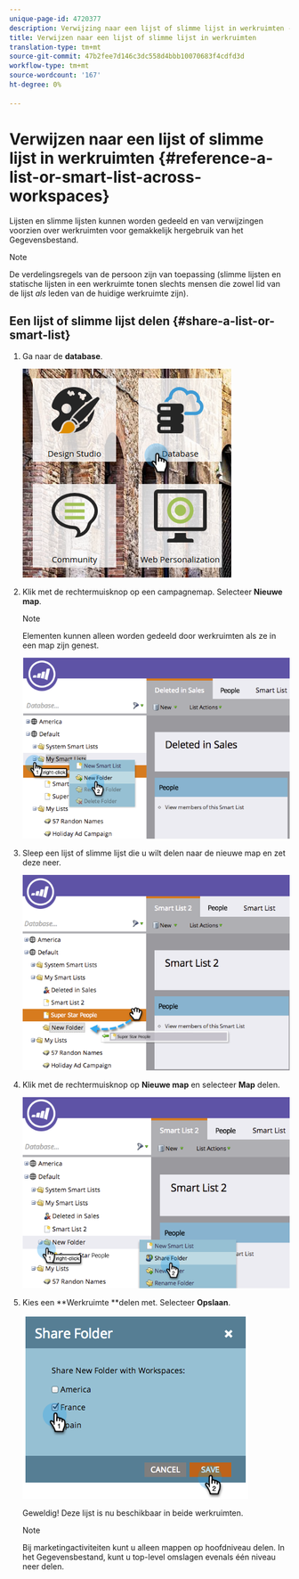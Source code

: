 ```yaml
---
unique-page-id: 4720377
description: Verwijzing naar een lijst of slimme lijst in werkruimten - Marketo Docs - Productdocumentatie
title: Verwijzen naar een lijst of slimme lijst in werkruimten
translation-type: tm+mt
source-git-commit: 47b2fee7d146c3dc558d4bbb10070683f4cdfd3d
workflow-type: tm+mt
source-wordcount: '167'
ht-degree: 0%

---
```



# Verwijzen naar een lijst of slimme lijst in werkruimten {#reference-a-list-or-smart-list-across-workspaces}

Lijsten en slimme lijsten kunnen worden gedeeld en van verwijzingen voorzien over werkruimten voor gemakkelijk hergebruik van het Gegevensbestand.

>[!NOTE]
>
>De verdelingsregels van de persoon zijn van toepassing (slimme lijsten en statische lijsten in een werkruimte tonen slechts mensen die zowel lid van de lijst *als* leden van de huidige werkruimte zijn).

## Een lijst of slimme lijst delen  {#share-a-list-or-smart-list}

1. Ga naar de **database**.

   ![](assets/db-1.png)

1. Klik met de rechtermuisknop op een campagnemap. Selecteer **Nieuwe map**.

   >[!NOTE]
   >
   >Elementen kunnen alleen worden gedeeld door werkruimten als ze in een map zijn genest.

   ![](assets/two-4.png)

1. Sleep een lijst of slimme lijst die u wilt delen naar de nieuwe map en zet deze neer.

   ![](assets/three-4.png)

1. Klik met de rechtermuisknop op **Nieuwe map** en selecteer **Map** delen.

   ![](assets/four-3.png)

1. Kies een **Werkruimte **delen met. Selecteer **Opslaan**.

   ![](assets/image2014-12-9-15-3a37-3a25.png)

   Geweldig! Deze lijst is nu beschikbaar in beide werkruimten.

   >[!NOTE]
   >
   >Bij marketingactiviteiten kunt u alleen mappen op hoofdniveau delen. In het Gegevensbestand, kunt u top-level omslagen evenals één niveau neer delen.

